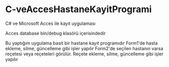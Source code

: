 # C-veAccesHastaneKayitProgrami
C# ve Microsoft Acces ile kayıt uygulaması

Acces database bin/debug klasörü içerisindedir

Bu yaptığım uygulama basit bir hastane kayıt programıdır 
Form1'de hasta ekleme, silme, güncelleme gibi işler yapılır
Form2'de seçilen hastanın varsa reçetesi veya reçeteleri görülür. Reçete ekleme, silme, güncelleme gibi işler yapılır

